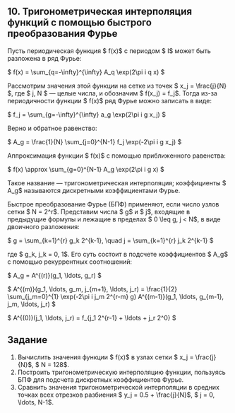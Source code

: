 ## 10. Тригонометрическая интерполяция функций с помощью быстрого преобразования Фурье

Пусть периодическая функция $ f(x)$ с периодом $ I$ может быть разложена в ряд Фурье:

$
f(x) = \sum_{q=-\infty}^{\infty} A_q \exp(2\pi i q x)
$

Рассмотрим значения этой функции на сетке из точек $ x_j = \frac{j}{N} $, где $ j, N $ — целые числа, и обозначим $ f(x_j) = f_j$. Тогда из-за периодичности функции $ f(x)$ ряд Фурье можно записать в виде:

$
f_j = \sum_{g=-\infty}^{\infty} a_g \exp(2\pi i g x_j)
$

Верно и обратное равенство:

$
A_g = \frac{1}{N} \sum_{j=0}^{N-1} f_j \exp(-2\pi i g x_j)
$

Аппроксимация функции $ f(x)$ с помощью приближенного равенства:

$
f(x) \approx \sum_{g=0}^{N-1} A_g \exp(2\pi i g x)
$

Такое название — тригонометрическая интерполяция; коэффициенты $ A_g$ называются дискретными коэффициентами Фурье.

Быстрое преобразование Фурье (БПФ) применяют, если число узлов сетки $ N = 2^r$. Представим числа $ g$ и $ j$, входящие в предыдущие формулы и лежащие в пределах $ 0 \leq g, j < N$, в виде двоичного разложения:

$
g = \sum_{k=1}^{r} g_k 2^{k-1}, \quad j = \sum_{k=1}^{r} j_k 2^{k-1}
$

где $ g_k, j_k = 0, 1$. Его суть состоит в подсчете коэффициентов $ A_g$ с помощью рекуррентных соотношений:

$
A_g = A^{(r)}(g_1, \ldots, g_r)
$

$
A^{(m)}(g_1, \ldots, g_m, j_{m+1}, \ldots, j_r) = \frac{1}{2} \sum_{j_m=0}^{1} \exp(-2\pi i j_m 2^{r-m} g) A^{(m-1)}(g_1, \ldots, g_{m-1}, j_m, \ldots, j_r)
$

$
A^{(0)}(j_1, \ldots, j_r) = f_{j_1 2^{r-1} + \ldots + j_r 2^0}
$

## Задание

1. Вычислить значения функции $ f(x)$ в узлах сетки $ x_j = \frac{j}{N}$, $ N = 128$.  
2. Построить тригонометрическую интерполяцию функции, пользуясь БПФ для подсчета дискретных коэффициентов Фурье.  
3. Сравнить значения тригонометрической интерполяции в средних точках всех отрезков разбиения $ y_j = 0.5 + \frac{j}{N}$, $ j = 0, \ldots, N-1$.
